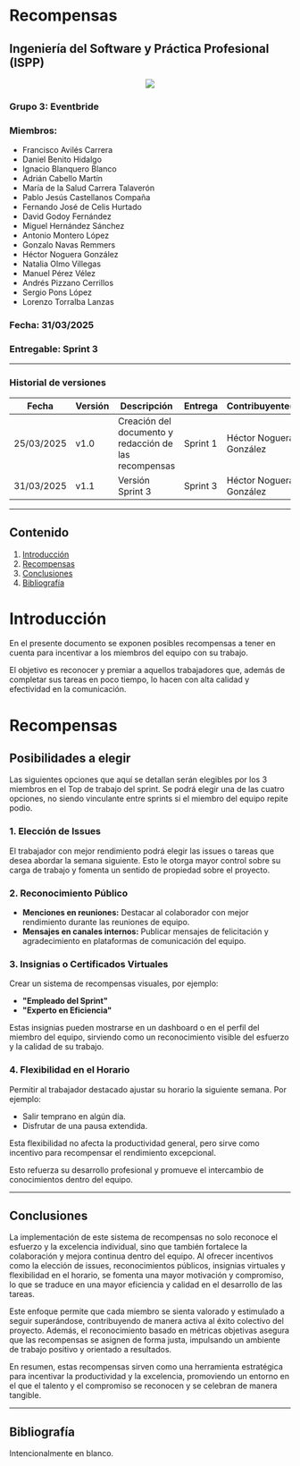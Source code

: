 # Recompensas
## Ingeniería del Software y Práctica Profesional (ISPP)
<center><img src="https://iili.io/3BcQ3YJ.md.png"></img></center>

### Grupo 3: Eventbride

### Miembros:
- Francisco Avilés Carrera
- Daniel Benito Hidalgo
- Ignacio Blanquero Blanco
- Adrián Cabello Martín
- María de la Salud Carrera Talaverón
- Pablo Jesús Castellanos Compaña
- Fernando José de Celis Hurtado
- David Godoy Fernández
- Miguel Hernández Sánchez
- Antonio Montero López
- Gonzalo Navas Remmers
- Héctor Noguera González
- Natalia Olmo Villegas
- Manuel Pérez Vélez
- Andrés Pizzano Cerrillos
- Sergio Pons López
- Lorenzo Torralba Lanzas

### Fecha: 31/03/2025

### Entregable: Sprint 3

---

### Historial de versiones

| Fecha      | Versión | Descripción                                | Entrega  | Contribuyente(s)                    |
|------------|---------|--------------------------------------------|----------|-------------------------------------|
| 25/03/2025 | v1.0    | Creación del documento y redacción de las recompensas | Sprint 1 | Héctor Noguera González |
| 31/03/2025 | v1.1    | Versión Sprint 3 | Sprint 3 | Héctor Noguera González |


---

## Contenido
1. [Introducción](#intro)
2. [Recompensas](#recompensas)
3. [Conclusiones](#conclusiones)
4. [Bibliografía](#bib)


<div id='intro'></div>

# Introducción

En el presente documento se exponen posibles recompensas a tener en cuenta para incentivar a los miembros del equipo con su trabajo. 

El objetivo es reconocer y premiar a aquellos trabajadores que, además de completar sus tareas en poco tiempo, lo hacen con alta calidad y efectividad en la comunicación.

<div id='recompensas'></div>

# Recompensas

## Posibilidades a elegir

Las siguientes opciones que aquí se detallan serán elegibles por los 3 miembros en el Top de trabajo del sprint. Se podrá elegir una de las cuatro opciones, no siendo vinculante entre sprints si el miembro del equipo repite podio.

### 1. Elección de Issues
El trabajador con mejor rendimiento podrá elegir las issues o tareas que desea abordar la semana siguiente. Esto le otorga mayor control sobre su carga de trabajo y fomenta un sentido de propiedad sobre el proyecto.

### 2. Reconocimiento Público
- **Menciones en reuniones:** Destacar al colaborador con mejor rendimiento durante las reuniones de equipo.
- **Mensajes en canales internos:** Publicar mensajes de felicitación y agradecimiento en plataformas de comunicación del equipo.

### 3. Insignias o Certificados Virtuales
Crear un sistema de recompensas visuales, por ejemplo:
- **"Empleado del Sprint"**
- **"Experto en Eficiencia"**

Estas insignias pueden mostrarse en un dashboard o en el perfil del miembro del equipo, sirviendo como un reconocimiento visible del esfuerzo y la calidad de su trabajo.

### 4. Flexibilidad en el Horario
Permitir al trabajador destacado ajustar su horario la siguiente semana. Por ejemplo:
- Salir temprano en algún día.
- Disfrutar de una pausa extendida.

Esta flexibilidad no afecta la productividad general, pero sirve como incentivo para recompensar el rendimiento excepcional.


Esto refuerza su desarrollo profesional y promueve el intercambio de conocimientos dentro del equipo.

---

<div id='conclusiones'></div>

## Conclusiones

La implementación de este sistema de recompensas no solo reconoce el esfuerzo y la excelencia individual, sino que también fortalece la colaboración y mejora continua dentro del equipo. Al ofrecer incentivos como la elección de issues, reconocimientos públicos, insignias virtuales y flexibilidad en el horario, se fomenta una mayor motivación y compromiso, lo que se traduce en una mayor eficiencia y calidad en el desarrollo de las tareas.

Este enfoque permite que cada miembro se sienta valorado y estimulado a seguir superándose, contribuyendo de manera activa al éxito colectivo del proyecto. Además, el reconocimiento basado en métricas objetivas asegura que las recompensas se asignen de forma justa, impulsando un ambiente de trabajo positivo y orientado a resultados.

En resumen, estas recompensas sirven como una herramienta estratégica para incentivar la productividad y la excelencia, promoviendo un entorno en el que el talento y el compromiso se reconocen y se celebran de manera tangible.


---

<div id='bib'></div>

## Bibliografía

Intencionalmente en blanco.
